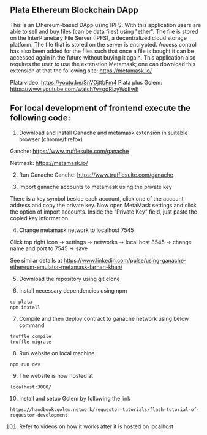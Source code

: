 ## Plata Ethereum Blockchain DApp

This is an Ethereum-based DApp using IPFS. With this application users are able to sell and buy files (can be data files) using "ether". The file is stored on the InterPlanetary File Server (IPFS), a decentralized cloud storage platform. The file that is stored on the server is encrypted. Access control has also been added for the files such that once a file is bought it can be accessed again in the future without buying it again. This application also requires the user to use the extenstion Metamask; one can download this extension at that the following site: https://metamask.io/

Plata video: https://youtu.be/SnVOjttbFm4
Plata plus Golem: https://www.youtube.com/watch?v=gdRlzyWdEwE

## For local development of frontend execute the following code:

1. Download and install Ganache and metamask extension in suitable browser (chrome/firefox)

Ganche: https://www.trufflesuite.com/ganache

Netmask: https://metamask.io/

2. Run Ganache
Ganche: https://www.trufflesuite.com/ganache

3. Import ganache accounts to metamask using the private key

There is a key symbol beside each account, click one of the account address and copy the private key. Now open MetaMask settings and click the option of import accounts. Inside the “Private Key” field, just paste the copied key information.

4. Change metamask network to localhost 7545

Click top right icon -> settings -> networks -> local host 8545 -> change name and port to 7545 -> save

See similar details at https://www.linkedin.com/pulse/using-ganache-ethereum-emulator-metamask-farhan-khan/

5. Download the repository using git clone

6. Install necessary dependencies using npm

```
cd plata
npm install
```

7. Compile and then deploy contract to ganache network using below command
```
truffle compile
truffle migrate 
```

8. Run website on local machine
```
npm run dev
```

9. The website is now hosted at
```
localhost:3000/
```

10. Install and setup Golem by following the link
```
https://handbook.golem.network/requestor-tutorials/flash-tutorial-of-requestor-development
```
101. Refer to videos on how it works after it is hosted on localhost